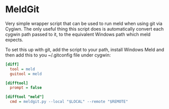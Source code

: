MeldGit
=======
Very simple wrapper script that can be used to run meld when using git via Cygiwn.
The only useful thing this script does is automatically convert each cygwin path passed to it, to the equivalent Windows path which meld expects.

To set this up with git, add the script to your path, install Windows Meld and then add this to you ~/.gitconfig file under cygwin:
```INI
[diff]
  tool = meld
  guitool = meld

[difftool]
  prompt = false

[difftool "meld"]
  cmd = meldgit.py --local "$LOCAL" --remote "$REMOTE"
```
